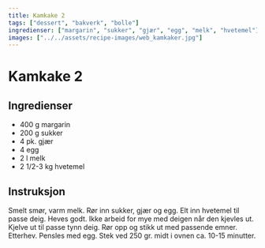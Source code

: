 ```yaml
---
title: Kamkake 2
tags: ["dessert", "bakverk", "bolle"]
ingredienser: ["margarin", "sukker", "gjær", "egg", "melk", "hvetemel"]
images: ["../../assets/recipe-images/web_kamkaker.jpg"]
---
```


# Kamkake 2

## Ingredienser

- 400 g margarin
- 200 g sukker
- 4 pk. gjær
- 4 egg
- 2 l melk
- 2 1/2-3 kg hvetemel

## Instruksjon

Smelt smør, varm melk. Rør inn sukker, gjær og egg. Elt inn hvetemel til passe deig. Heves godt. Ikke arbeid for mye med deigen når den kjevles ut. Kjelve ut til passe tynn deig. Rør opp og stikk ut med passende emner. Etterhev. Pensles med egg. Stek ved 250 gr. midt i ovnen ca. 10-15 minutter.
